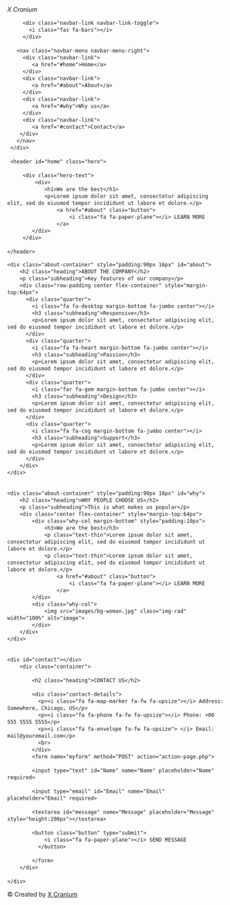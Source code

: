<!DOCTYPE html>
<html lang="en">
<head>
    <meta charset="UTF-8">
    <meta name="viewport" content="width=device-width, initial-scale=1.0">
    <title>Basic website</title>
    <link 
    rel="stylesheet" 
    href="style.css"
    />
    <link
    rel="stylesheet"
    href="https://use.fontawesome.com/releases/v5.8.2/css/all.css"
    />
    <link
    href="https://fonts.googleapis.com/css?family=Poppins:200i,300,400&display=swap"
    rel="stylesheet"
    />
</head>
<body>
    <div class="navbar">
        <div class="logo"><i class="fas fa-atom social fa-fw fa-large" ></i><i class="text-logo fa-fw">X Cranium</i>
           <!-- <img src="images/XCranium.png" alt="logo" height="60px"> -->
         </div>
         
         <div class="navbar-link navbar-link-toggle">
           <i class="fas fa-bars"></i>
         </div>

       <nav class="navbar-menu navbar-menu-right">
         <div class="navbar-link"> 
            <a href="#home">Home</a>
         </div>
         <div class="navbar-link">
            <a href="#about">About</a>
         </div>
         <div class="navbar-link">
            <a href="#why">Why us</a>
         </div>
         <div class="navbar-link">
            <a href="#contact">Contact</a>
        </div>
       </nav>
     </div>

     <header id="home" class="hero">

         <div class="hero-text">
             <div>
                <h1>We are the best</h1>
                <p>Lorem ipsum dolor sit amet, consectetur adipiscing elit, sed do eiusmod tempor incididunt ut labore et dolore.</p>
                    <a href="#about" class="button">
                        <i class="fa fa-paper-plane"></i> LEARN MORE
                    </a>
            </div>
         </div>
     
    </header>

<main>

    <div class="about-container" style="padding:90px 16px" id="about">
        <h2 class="heading">ABOUT THE COMPANY</h2>
        <p class="subheading">Key features of our company</p>
        <div class="row-padding center flex-container" style="margin-top:64px">
          <div class="quarter">
            <i class="fa fa-desktop margin-bottom fa-jumbo center"></i>
            <h3 class="subheading">Responsive</h3>
            <p>Lorem ipsum dolor sit amet, consectetur adipiscing elit, sed do eiusmod tempor incididunt ut labore et dolore.</p>
          </div>
          <div class="quarter">
            <i class="fa fa-heart margin-bottom fa-jumbo center"></i>
            <h3 class="subheading">Passion</h3>
            <p>Lorem ipsum dolor sit amet, consectetur adipiscing elit, sed do eiusmod tempor incididunt ut labore et dolore.</p>
          </div>
          <div class="quarter">
            <i class="far fa-gem margin-bottom fa-jumbo center"></i>
            <h3 class="subheading">Design</h3>
            <p>Lorem ipsum dolor sit amet, consectetur adipiscing elit, sed do eiusmod tempor incididunt ut labore et dolore.</p>
          </div>
          <div class="quarter">
            <i class="fa fa-cog margin-bottom fa-jumbo center"></i>
            <h3 class="subheading">Support</h3>
            <p>Lorem ipsum dolor sit amet, consectetur adipiscing elit, sed do eiusmod tempor incididunt ut labore et dolore.</p>
          </div>
        </div>
    </div>


    <div class="about-container" style="padding:90px 16px" id="why">
        <h2 class="heading">WHY PEOPLE CHOOSE US</h2>
        <p class="subheading">This is what makes us popular</p>
        <div class="center flex-container" style="margin-top:64px">
            <div class="why-col margin-bottom" style="padding:10px">
                <h3>We are the best</h3>
                <p class="text-thin">Lorem ipsum dolor sit amet, consectetur adipiscing elit, sed do eiusmod tempor incididunt ut labore et dolore.</p>
                <p class="text-thin">Lorem ipsum dolor sit amet, consectetur adipiscing elit, sed do eiusmod tempor incididunt ut labore et dolore.</p>
                    <a href="#about" class="button">
                        <i class="fa fa-paper-plane"></i> LEARN MORE
                    </a>
            </div>
            <div class="why-col">
                <img src="images/bg-woman.jpg" class="img-rad" width="100%" alt="image">
            </div>
        </div>
    </div>

    
    <div id="contact"></div>
        <div class="container">

            <h2 class="heading">CONTACT US</h2>

            <div class="contact-details">
              <p><i class="fa fa-map-marker fa-fw fa-upsize"></i> Address: Somewhere, Chicago, US</p>
              <p><i class="fa fa-phone fa-fw fa-upsize"></i> Phone: +00 555 5555 5555</p>
              <p><i class="fa fa-envelope fa-fw fa-upsize"> </i> Email: mail@youremail.com</p>
              <br>
            </div>
            <form name="myform" method="POST" action="action-page.php">
        
            <input type="text" id="Name" name="Name" placeholder="Name" required>

            <input type="email" id="Email" name="Email" placeholder="Email" required>

            <textarea id="message" name="Message" placeholder="Message" style="height:200px"></textarea>
        
            <button class="button" type="submit">
                <i class="fa fa-paper-plane"></i> SEND MESSAGE 
              </button>

            </form>
        </div>

    </div>

<script src="index.js"></script>
</main>
<footer>
    <div class="rights">
    <p>
      &copy; Created by
      <a href="#" target="_blank"
        >X Cranium</a>
    </p>
    </div>
    <div class="fa-jumbo">
        <a href="#"><i class="fab fa-facebook social"></i></a>
        <a href="#"><i class="fab fa-instagram social"></i></a>
        <a href="#"><i class="fab fa-snapchat social"></i></a>
        <a href="#"><i class="fab fa-pinterest-p social"></i></a>
        <a href="#"><i class="fab fa-twitter social"></i></a>
        <a href="#"><i class="fab fa-linkedin social"></i></a> 
    </div>
  </footer> 
</body>
</html>